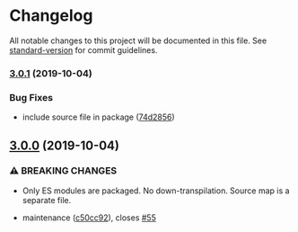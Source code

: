 # Changelog

All notable changes to this project will be documented in this file. See [standard-version](https://github.com/conventional-changelog/standard-version) for commit guidelines.

### [3.0.1](https://github.com/mightyiam/snabbdom-shields-badge/compare/v3.0.0...v3.0.1) (2019-10-04)


### Bug Fixes

* include source file in package ([74d2856](https://github.com/mightyiam/snabbdom-shields-badge/commit/74d2856))

## [3.0.0](https://github.com/mightyiam/snabbdom-shields-badge/compare/v2.1.1...v3.0.0) (2019-10-04)


### ⚠ BREAKING CHANGES

* Only ES modules are packaged. No down-transpilation. Source map is a separate file.

* maintenance ([c50cc92](https://github.com/mightyiam/snabbdom-shields-badge/commit/c50cc92)), closes [#55](https://github.com/mightyiam/snabbdom-shields-badge/issues/55)
